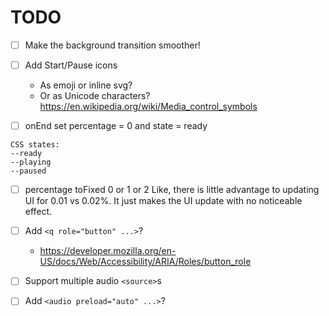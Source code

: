 # TODO

- [ ] Make the background transition smoother!

- [ ] Add Start/Pause icons
    * As emoji or inline svg?
    * Or as Unicode characters?
    https://en.wikipedia.org/wiki/Media_control_symbols

- [ ] onEnd set percentage = 0 and state = ready
```
CSS states:
--ready
--playing
--paused
```

- [ ] percentage toFixed 0 or 1 or 2
Like, there is little advantage to updating UI for 0.01 vs 0.02%. It just makes the UI update with no noticeable effect.

- [ ] Add `<q role="button" ...>`?
    * https://developer.mozilla.org/en-US/docs/Web/Accessibility/ARIA/Roles/button_role

- [ ] Support multiple audio `<source>`s

- [ ] Add `<audio preload="auto" ...>`?
